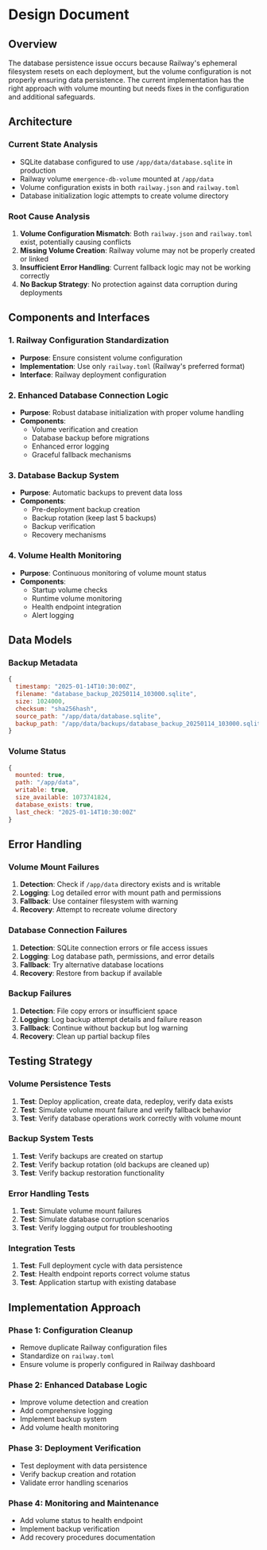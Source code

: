 # Design Document

## Overview

The database persistence issue occurs because Railway's ephemeral filesystem resets on each deployment, but the volume configuration is not properly ensuring data persistence. The current implementation has the right approach with volume mounting but needs fixes in the configuration and additional safeguards.

## Architecture

### Current State Analysis
- SQLite database configured to use `/app/data/database.sqlite` in production
- Railway volume `emergence-db-volume` mounted at `/app/data`
- Volume configuration exists in both `railway.json` and `railway.toml`
- Database initialization logic attempts to create volume directory

### Root Cause Analysis
1. **Volume Configuration Mismatch**: Both `railway.json` and `railway.toml` exist, potentially causing conflicts
2. **Missing Volume Creation**: Railway volume may not be properly created or linked
3. **Insufficient Error Handling**: Current fallback logic may not be working correctly
4. **No Backup Strategy**: No protection against data corruption during deployments

## Components and Interfaces

### 1. Railway Configuration Standardization
- **Purpose**: Ensure consistent volume configuration
- **Implementation**: Use only `railway.toml` (Railway's preferred format)
- **Interface**: Railway deployment configuration

### 2. Enhanced Database Connection Logic
- **Purpose**: Robust database initialization with proper volume handling
- **Components**:
  - Volume verification and creation
  - Database backup before migrations
  - Enhanced error logging
  - Graceful fallback mechanisms

### 3. Database Backup System
- **Purpose**: Automatic backups to prevent data loss
- **Components**:
  - Pre-deployment backup creation
  - Backup rotation (keep last 5 backups)
  - Backup verification
  - Recovery mechanisms

### 4. Volume Health Monitoring
- **Purpose**: Continuous monitoring of volume mount status
- **Components**:
  - Startup volume checks
  - Runtime volume monitoring
  - Health endpoint integration
  - Alert logging

## Data Models

### Backup Metadata
```javascript
{
  timestamp: "2025-01-14T10:30:00Z",
  filename: "database_backup_20250114_103000.sqlite",
  size: 1024000,
  checksum: "sha256hash",
  source_path: "/app/data/database.sqlite",
  backup_path: "/app/data/backups/database_backup_20250114_103000.sqlite"
}
```

### Volume Status
```javascript
{
  mounted: true,
  path: "/app/data",
  writable: true,
  size_available: 1073741824,
  database_exists: true,
  last_check: "2025-01-14T10:30:00Z"
}
```

## Error Handling

### Volume Mount Failures
1. **Detection**: Check if `/app/data` directory exists and is writable
2. **Logging**: Log detailed error with mount path and permissions
3. **Fallback**: Use container filesystem with warning
4. **Recovery**: Attempt to recreate volume directory

### Database Connection Failures
1. **Detection**: SQLite connection errors or file access issues
2. **Logging**: Log database path, permissions, and error details
3. **Fallback**: Try alternative database locations
4. **Recovery**: Restore from backup if available

### Backup Failures
1. **Detection**: File copy errors or insufficient space
2. **Logging**: Log backup attempt details and failure reason
3. **Fallback**: Continue without backup but log warning
4. **Recovery**: Clean up partial backup files

## Testing Strategy

### Volume Persistence Tests
1. **Test**: Deploy application, create data, redeploy, verify data exists
2. **Test**: Simulate volume mount failure and verify fallback behavior
3. **Test**: Verify database operations work correctly with volume mount

### Backup System Tests
1. **Test**: Verify backups are created on startup
2. **Test**: Verify backup rotation (old backups are cleaned up)
3. **Test**: Verify backup restoration functionality

### Error Handling Tests
1. **Test**: Simulate volume mount failures
2. **Test**: Simulate database corruption scenarios
3. **Test**: Verify logging output for troubleshooting

### Integration Tests
1. **Test**: Full deployment cycle with data persistence
2. **Test**: Health endpoint reports correct volume status
3. **Test**: Application startup with existing database

## Implementation Approach

### Phase 1: Configuration Cleanup
- Remove duplicate Railway configuration files
- Standardize on `railway.toml`
- Ensure volume is properly configured in Railway dashboard

### Phase 2: Enhanced Database Logic
- Improve volume detection and creation
- Add comprehensive logging
- Implement backup system
- Add volume health monitoring

### Phase 3: Deployment Verification
- Test deployment with data persistence
- Verify backup creation and rotation
- Validate error handling scenarios

### Phase 4: Monitoring and Maintenance
- Add volume status to health endpoint
- Implement backup verification
- Add recovery procedures documentation